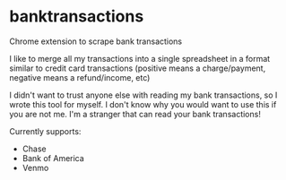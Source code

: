 # banktransactions
Chrome extension to scrape bank transactions

I like to merge all my transactions into a single spreadsheet in a format similar to credit card transactions (positive means a charge/payment, negative means a refund/income, etc)

I didn't want to trust anyone else with reading my bank transactions, so I wrote this tool for myself. I don't know why you would want to use this if you are not me. I'm a stranger that can read your bank transactions!

Currently supports:
* Chase
* Bank of America
* Venmo

